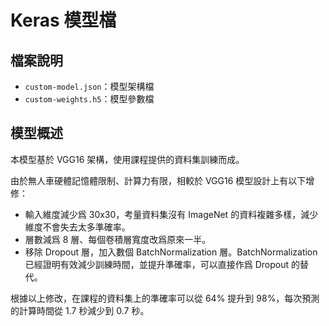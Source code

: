 # Keras 模型檔

## 檔案說明

- `custom-model.json`：模型架構檔
- `custom-weights.h5`：模型參數檔

## 模型概述

本模型基於 VGG16 架構，使用課程提供的資料集訓練而成。

由於無人車硬體記憶體限制、計算力有限，相較於 VGG16 模型設計上有以下增修：

- 輸入維度減少爲 30x30，考量資料集沒有 ImageNet 的資料複雜多樣，減少維度不會失去太多準確率。
- 層數減爲 8 層、每個卷積層寬度改爲原來一半。
- 移除 Dropout 層，加入數個 BatchNormalization 層。BatchNormalization 已經證明有效減少訓練時間，並提升準確率，可以直接作爲 Dropout 的替代。

根據以上修改，在課程的資料集上的準確率可以從 64% 提升到 98%，每次預測的計算時間從 1.7 秒減少到 0.7 秒。
